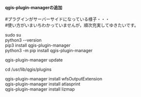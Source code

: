 #### qgis-plugin-managerの追加  

#プラグインがサーバーサイドになっている様子・・・  
#使い方がいまいちわかっていませんが，順次充実してゆきたいです。  

sudo su  
python3 --version  
pip3 install qgis-plugin-manager  
python3 -m pip install qgis-plugin-manager  

qgis-plugin-manager update  

cd /usr/lib/qgis/plugins  

qgis-plugin-manager install wfsOutputExtension  
qgis-plugin-manager install atlasprint  
qgis-plugin-manager install lizmap  
